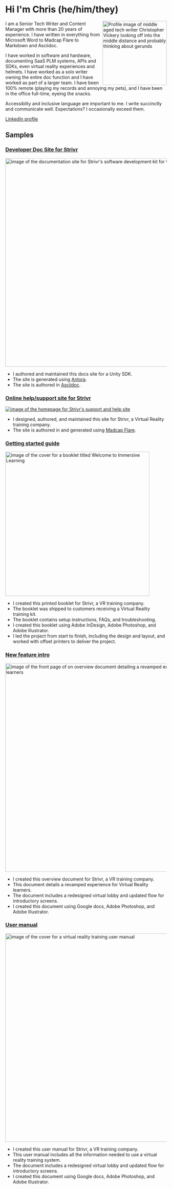 # Hi I'm Chris (he/him/they)

<div markdown="1">

<img align="right" float="left" margin-left="25" height="200"  title="Profile image of Christopher Vickery" alt="Profile image of middle aged tech writer Christopher Vickery looking off into the middle distance and probably thinking about gerunds" src="https://gitlab.com/vickeryc/vickeryc/-/raw/main/images/cv-recent-sized.png">

I am a Senior Tech Writer and Content Manager with more than 20 years of experience. I have written in everything from Microsoft Word to Madcap Flare to Markdown and Asciidoc. 

I have worked in software and hardware, documenting SaaS PLM systems, APIs and SDKs, even virtual reality experiences and helmets. I have worked as a solo writer owning the entire doc function and I have worked as part of a larger team. I have been 100% remote (playing my records and annoying my pets), and I have been in the office full-time, eyeing the snacks.

Accessiblity and inclusive language are important to me. I write succinctly and communicate well. Expectations? I occasionally exceed them. 

[LinkedIn profile](https://www.linkedin.com/in/christopher-vickery-954b976/)

</div>

## Samples

<div markdown="1">

### [Developer Doc Site for Strivr](https://developer.strivr.com/docs/sdk/latest/index.html) 

[<img align="center" title="Image of the documentation site for Strivr's SDK for Unity" alt="image of the documentation site for Strivr's software development kit for Unity" width="650px" src="https://gitlab.com/vickeryc/vickeryc/-/raw/main/images/strivr-dev-docs-site-border.png">](https://developer.strivr.com/docs/sdk/latest/index.html)

- I authored and maintained this docs site for a Unity SDK.
- The site is generated using [Antora](https://antora.org/).
- The site is authored in [Asciidoc](https://asciidoc.org/).

</div>

<div markdown="1">

### [Online help/support site for Strivr](https://support.strivr.com)

[<img align="center" title="Image of the homepage for Strivr's support and help site" alt="image of the homepage for Strivr's support and help site" src="https://gitlab.com/vickeryc/vickeryc/-/raw/main/images/strivr-support-site-sized.png">](https://support.strivr.com)

- I designed, authored, and maintained this site for Strivr, a Virtual Reality training company.
- The site is authored in and generated using [Madcap Flare](https://www.madcapsoftware.com/products/flare/).

</div>

### [Getting started guide](https://support.strivr.com/downloads/strivr-welcome-immersive-learning-neo3-1.3.pdf)

[<img align="center" alt="image of the cover for a booklet titled Welcome to Immersive Learning" title="a booklet titled Welcome to Immersive Learning"  width="450px" src="https://gitlab.com/vickeryc/vickeryc/-/raw/main/images/welcome-to-immersive-learning.png">](https://support.strivr.com/downloads/strivr-welcome-immersive-learning-neo3-1.3.pdf)

- I created this printed booklet for Strivr, a VR training company.
- The booklet was shipped to customers receiving a Virtual Reality training kit.
- The booklet contains setup instructions, FAQs, and troubleshooting.
- I created this booklet using Adobe InDesign, Adobe Photoshop, and Adobe Illustrator.
- I led the project from start to finish, including the design and layout, and worked with offset printers to deliver the project.

### [New feature intro](https://support.strivr.com/downloads/strivr-acclimation-and-strivr-home.pdf)

[<img align="center" alt="image of the front page of on overview document detailing a revamped experience for VR learners" title="an overview document detailing a revamped experience for VR learners" height="650px" src="https://gitlab.com/vickeryc/vickeryc/-/raw/main/images/strivr-acclimation-and-strivr-home.png">](https://support.strivr.com/downloads/strivr-acclimation-and-strivr-home.pdf)

- I created this overview document for Strivr, a VR training company.
- This  document details a revamped experience for Virtual Reality learners.
- The document includes a redesigned virtual lobby and updated flow for introductory screens.
- I created this document using Google docs, Adobe Photoshop, and Adobe Illustrator.

### [User manual](https://support.strivr.com/downloads/strivr_user-manual-neo3.pdf)

[<img align="center" alt="image of the cover for a virtual reality training user manual" title="a virtual reality training user manual" height="650px" src="https://gitlab.com/vickeryc/vickeryc/-/raw/main/images/strivr_user-manual-neo3.png">](https://support.strivr.com/downloads/strivr_user-manual-neo3.pdf)

- I created this user manual for Strivr, a VR training company.
- This user manual includes all the information needed to use a virtual reality training system.
- The document includes a redesigned virtual lobby and updated flow for introductory screens.
- I created this document using Google docs, Adobe Photoshop, and Adobe Illustrator.

